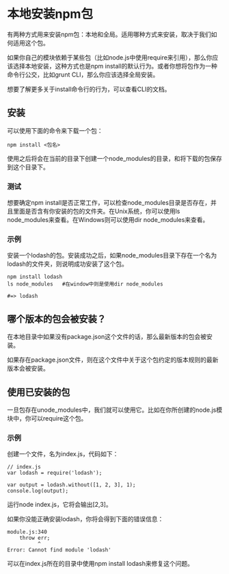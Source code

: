 # 本地安装npm包

有两种方式用来安装npm包：本地和全局。适用哪种方式来安装，取决于我们如何适用这个包。

如果你自己的模块依赖于某些包（比如node.js中使用require来引用），那么你应该选择本地安装，这种方式也是npm install的默认行为。或者你想将包作为一种命令行公交，比如grunt CLI，那么你应该选择全局安装。

想要了解更多关于install命令行的行为，可以查看CLI的文档。

## 安装

可以使用下面的命令来下载一个包：

`npm install <包名>`

使用之后将会在当前的目录下创建一个node_modules的目录，和将下载的包保存到这个目录下。

### 测试

想要确定npm install是否正常工作，可以检查node_modules目录是否存在，并且里面是否含有你安装的包的文件夹。在Unix系统，你可以使用ls node_modules来查看。在Windows则可以使用dir node_modules来查看。

### 示例

安装一个lodash的包。安装成功之后，如果node_modules目录下存在一个名为lodash的文件夹，则说明成功安装了这个包。

```
npm install lodash
ls node_modules   #在window中则是使用dir node_modules

#=> lodash
```

## 哪个版本的包会被安装？

在本地目录中如果没有package.json这个文件的话，那么最新版本的包会被安装。

如果存在package.json文件，则在这个文件中关于这个包约定的版本规则的最新版本会被安装。

## 使用已安装的包

一旦包存在unode_modules中，我们就可以使用它。比如在你所创建的node.js模块中，你可以require这个包。

### 示例

创建一个文件，名为index.js，代码如下：

```
// index.js 
var lodash = require('lodash');
 
var output = lodash.without([1, 2, 3], 1);
console.log(output);
```

运行node index.js，它将会输出[2,3]。

如果你没能正确安装lodash，你将会得到下面的错误信息：
```
module.js:340
    throw err;
          ^
Error: Cannot find module 'lodash'
```

可以在index.js所在的目录中使用npm install lodash来修复这个问题。